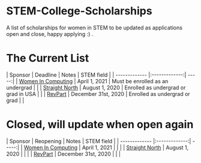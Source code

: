 # STEM-College-Scholarships
A list of scholarships for women in STEM to be updated as applications open and close, happy applying :) . 


# The Current List 
| Sponsor        | Deadline           | Notes | STEM field | 
| ------------- |:-------------:| -----:|
| [Women In Computing](https://www.loadview-testing.com/scholarship/)      | April 1, 2021 | Must be enrolled as an undergrad | |
| [Straight North](https://www.straightnorth.com/scholarship/)      | August 1, 2020      | Enrolled as undergrad or grad in USA  | |
| [RevPart](https://revpart.com/scholarship/) | December 31st, 2020 | Enrolled as undergrad or grad | |


# Closed, will update when open again
| Sponsor        | Reopening           | Notes  | STEM field |
| ------------- |:-------------:| -----:|
| [Women In Computing](https://www.loadview-testing.com/scholarship/)      | April 1, 2021 |  |  |
| [Straight North](https://www.straightnorth.com/scholarship/)      | August 1, 2020      |   |  |
| [RevPart](https://revpart.com/scholarship/) | December 31st, 2020 |    |  |
